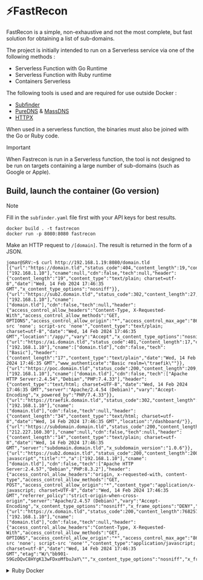 # ⚡FastRecon

FastRecon is a simple, non-exhaustive and not the most complete, but fast solution for obtaining a list of sub-domains.

The project is initially intended to run on a Serverless service via one of the following methods :
  - Serverless Function with Go Runtime
  - Serverless Function with Ruby runtime
  - Containers Serverless

The following tools is used and are required for use outside Docker :
  - [Subfinder](https://github.com/projectdiscovery/subfinder)
  - [PureDNS](https://github.com/d3mondev/puredns) & [MassDNS](https://github.com/blechschmidt/massdns)
  - [HTTPX](https://github.com/projectdiscovery/httpx)

When used in a serverless function, the binaries must also be joined with the Go or Ruby code.

> [!IMPORTANT]  
> When Fastrecon is run in a Serverless function, the tool is not designed to be run on targets containing a large number of sub-domains (such as Google or Apple).

## Build, launch the container (Go version)

> [!NOTE]  
> Fill in the `subfinder.yaml` file first with your API keys for best results.

```
docker build . -t fastrecon
docker run -p 8080:8080 fastrecon
```

Make an HTTP request to `/[domain]`. The result is returned in the form of a JSON.

```
jomar@SRV:~$ curl http://192.168.1.19:8080/domain.tld
[{"url":"https://domain.tld","status_code":404,"content_length":19,"content_type":"text/plain","title":"","a":["192.168.1.10"],"cname":null,"cdn":false,"tech":null,"header":{"content_length":"19","content_type":"text/plain; charset=utf-8","date":"Wed, 14 Feb 2024 17:46:35 GMT","x_content_type_options":"nosniff"}},{"url":"https://sub2.domain.tld","status_code":302,"content_length":27,"content_type":"text/plain","title":"","a":["192.168.1.10"],"cname":["domain.tld"],"cdn":false,"tech":null,"header":{"access_control_allow_headers":"Content-Type, X-Requested-With","access_control_allow_methods":"GET, OPTIONS","access_control_allow_origin":"*","access_control_max_age":"86400","content_length":"27","content_security_policy":"default-src 'none'; script-src 'none'","content_type":"text/plain; charset=utf-8","date":"Wed, 14 Feb 2024 17:46:35 GMT","location":"/app/","vary":"Accept","x_content_type_options":"nosniff","x_frame_options":"deny","x_xss_protection":"mode=block"}},{"url":"https://ai.domain.tld","status_code":401,"content_length":17,"content_type":"text/plain","title":"","a":["192.168.1.10"],"cname":["domain.tld"],"cdn":false,"tech":["Basic"],"header":{"content_length":"17","content_type":"text/plain","date":"Wed, 14 Feb 2024 17:46:35 GMT","www_authenticate":"Basic realm=\"traefik\""}},{"url":"https://poc.domain.tld","status_code":200,"content_length":209,"content_type":"text/html","title":"xxxx","a":["192.168.1.10"],"cname":["domain.tld"],"cdn":false,"tech":["Apache HTTP Server:2.4.54","Debian","PHP:7.4.33"],"header":{"content_type":"text/html; charset=UTF-8","date":"Wed, 14 Feb 2024 17:46:35 GMT","server":"Apache/2.4.54 (Debian)","vary":"Accept-Encoding","x_powered_by":"PHP/7.4.33"}},{"url":"https://traefik.domain.tld","status_code":302,"content_length":34,"content_type":"text/html","title":"","a":["192.168.1.10"],"cname":["domain.tld"],"cdn":false,"tech":null,"header":{"content_length":"34","content_type":"text/html; charset=utf-8","date":"Wed, 14 Feb 2024 17:46:35 GMT","location":"/dashboard/"}},{"url":"https://subdomain.domain.tld","status_code":200,"content_length":14,"content_type":"text/plain","title":"","a":["212.227.160.30"],"cname":null,"cdn":false,"tech":null,"header":{"content_length":"14","content_type":"text/plain; charset=utf-8","date":"Wed, 14 Feb 2024 17:46:35 GMT","server":"subdomain.domain.tld","x_subdomain_version":"1.0.6"}},{"url":"https://sub2.domain.tld","status_code":200,"content_length":200190,"content_type":"application/x-javascript","title":"","a":["192.168.1.10"],"cname":["domain.tld"],"cdn":false,"tech":["Apache HTTP Server:2.4.57","Debian","PHP:8.3.2"],"header":{"access_control_allow_headers":"origin, x-requested-with, content-type","access_control_allow_methods":"GET, POST","access_control_allow_origin":"*","content_type":"application/x-javascript; charset=UTF-8","date":"Wed, 14 Feb 2024 17:46:35 GMT","referrer_policy":"strict-origin-when-cross-origin","server":"Apache/2.4.57 (Debian)","vary":"Accept-Encoding","x_content_type_options":"nosniff","x_frame_options":"DENY","x_powered_by":"PHP/8.3.2","x_xss_protection":"1"}},{"url":"https://x.domain.tld","status_code":200,"content_length":768257,"content_type":"application/javascript","title":"","a":["192.168.1.10"],"cname":["domain.tld"],"cdn":false,"tech":null,"header":{"access_control_allow_headers":"Content-Type, X-Requested-With","access_control_allow_methods":"GET, OPTIONS","access_control_allow_origin":"*","access_control_max_age":"86400","content_length":"768257","content_security_policy":"default-src 'none'; script-src 'none'","content_type":"application/javascript; charset=utf-8","date":"Wed, 14 Feb 2024 17:46:35 GMT","etag":"W/\"bb901-59GzDQvC8HYgK13wFDxoMfbuJaY\"","x_content_type_options":"nosniff","x_frame_options":"deny","x_xss_protection":"mode=block"}}]
```

<details>
  <summary>Ruby Docker</summary>

  ```
  # Build stage
  FROM golang:alpine3.19 as builder

  RUN apk add make gcc g++ zlib zlib-dev git wget

  WORKDIR /app
  RUN git clone https://github.com/blechschmidt/massdns && \
      cd massdns && \
      make

  RUN wget https://raw.githubusercontent.com/trickest/resolvers/main/resolvers.txt && \
      wget https://raw.githubusercontent.com/trickest/resolvers/main/resolvers-trusted.txt

  RUN go install -v github.com/projectdiscovery/subfinder/v2/cmd/subfinder@latest
  RUN go install -v github.com/projectdiscovery/httpx/cmd/httpx@latest
  RUN go install github.com/d3mondev/puredns/v2@latest

  # Run stage
  FROM ruby:3-alpine3.19

  # Create app directory
  WORKDIR /app
  COPY --from=builder /go/bin/subfinder /usr/local/bin/subfinder
  COPY --from=builder /go/bin/httpx /usr/local/bin/httpx
  COPY --from=builder /go/bin/puredns /usr/local/bin/puredns
  COPY --from=builder /app/massdns/bin/massdns /usr/local/bin/massdns
  COPY --from=builder /app/resolvers.txt /app/resolvers.txt
  COPY --from=builder /app/resolvers-trusted.txt /app/resolvers-trusted.txt
  COPY server.rb .
  COPY subfinder.yaml .

  # Run the binary
  RUN gem install webrick
  CMD ruby server.rb
  ```
</details>
